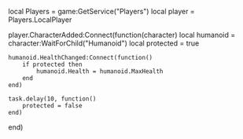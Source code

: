 local Players = game:GetService("Players")
local player = Players.LocalPlayer

player.CharacterAdded:Connect(function(character)
    local humanoid = character:WaitForChild("Humanoid")
    local protected = true

    humanoid.HealthChanged:Connect(function()
        if protected then
            humanoid.Health = humanoid.MaxHealth
        end
    end)

    task.delay(10, function()
        protected = false
    end)
end)
